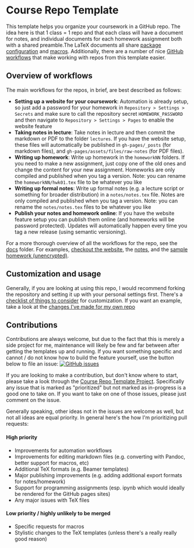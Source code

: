# Course Repo Template

This template helps you organize your coursework in a GitHub repo. The idea here is that 1 class = 1 repo and that each class will have a document for notes, and individual documents for each homework assignment both with a shared preamble.The LaTeX documents all share [package configuration](./preamble/packages.tex) and [macros](./preamble/macros.tex). Additionally, there are a number of nice [GitHub workflows](./.github/workflows) that make working with repos from this template easier. 

## Overview of workflows
The main workflows for the repos, in brief, are best described as follows:
* **Setting up a website for your coursework**: Automation is already setup, so just add a password for your homework in `Repository > Settings > Secrets` and make sure to call the repository secret `HOMEWORK_PASSWORD` and then navigate to `Repository > Settings > Pages` to enable the website feature
* **Taking notes in lecture**: Take notes in lecture and then commit the markdown or PDF to the folder `lectures`. If you have the website setup, these files will automatically be published in `gh-pages/_posts` (for markdown files), and `gh-pages/assets/files/raw-notes` (for PDF files). 
* **Writing up homework**: Write up homework in the `homeworkNN` folders. If you need to make a new assignment, just copy one of the old ones and change the content for your new assignment. Homeworks are only compiled and published when you tag a version. Note: you can rename the `homeworkNN/hwk01.tex` file to be whatever you like
* **Writing up formal notes**: Write up formal notes (e.g. a lecture script or something for broader distribution) in a `notes/notes.tex` file. Notes are only compiled and published when you tag a version. Note: you can rename the `notes/notes.tex` files to be whatever you like
* **Publish your notes and homework online**: If you have the website feature setup you can publish them online (and homeworks will be password protected). Updates will automatically happen every time you tag a new release (using semantic versioning). 

For a more thorough overview of all the workflows for the repo, see the [docs](./docs) folder. For examples, [checkout the website](https://qwinters.github.io/course-repo-template), the [notes](./notes/notes.pdf), and the [sample homework (unencrypted)](./homework01/hwk01.pdf).

## Customization and usage

Generally, if you are looking at using this repo, I would recommend forking the repository and setting it up with your personal settings first. There's a [checklist of things to consider](./docs/customise-and-use-this-template.md) for customization.
If you want an example, take a look at the [changes I've made for my own repo](https://github.com/qwinters/qwinters-tum-template/pull/1/files)
## Contributions

Contributions are always welcome, but due to the fact that this is merely a side project for me, maintenance will likely be few and far between after getting the templates up and running. If you want something specific and cannot / do not know how to build the feature yourself, use the button below to file an issue: 
<a href="https://github.com/qwinters/qwinters/issues/new/choose/">
  <img alt="GitHub issues" src="https://img.shields.io/github/issues/qwinters/qwinters?color=orange&label=%E2%9C%85%20%20%20File%20an%20issue&style=flat-square">
</a>

If you are looking to make a contribution, but don't know where to start, please take a look through the [Course Repo Template Project](https://github.com/users/qwinters/projects/11). Specifically any issue that is marked as "prioritized" but not marked as in-progress is a good one to take on. If you want to take on one of those issues, please just comment on the issue. 

Generally speaking, other ideas not in the issues are welcome as well, but not all ideas are equal priority. In general here's the how I'm prioritizing pull requests:

#### High priority
* Improvements for automation workflows
* Improvements for editing markdown files (e.g. converting with Pandoc, better support for macros, etc)
* Additional TeX formats (e.g. Beamer templates)
* Major publishing improvements (e.g. adding additional export formats for notes/homework)
* Support for programming assignments (esp. ipynb which would ideally be rendered for the GitHub pages sites)
* Any major issues with TeX files

#### Low priority / highly unlikely to be merged
* Specific requests for macros
* Stylistic changes to the TeX templates (unless there's a really really good reason)
